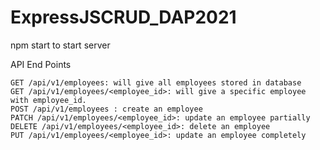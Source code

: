 # ExpressJSCRUD_DAP2021
npm start to start server

API End Points

    GET /api/v1/employees: will give all employees stored in database
    GET /api/v1/employees/<employee_id>: will give a specific employee with employee_id.
    POST /api/v1/employees : create an employee
    PATCH /api/v1/employees/<employee_id>: update an employee partially
    DELETE /api/v1/employees/<employee_id>: delete an employee
    PUT /api/v1/employees/<employee_id>: update an employee completely
